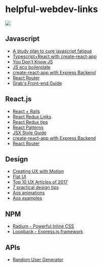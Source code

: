 # helpful-webdev-links
<img src="https://vignette.wikia.nocookie.net/smurfsfanon/images/c/c6/Handy_Running_Hero_Stories.jpg/revision/latest?cb=20130427215453"/>

<h2>Javascript</h2>
<ul>
  <li><a href="https://medium.freecodecamp.org/a-study-plan-to-cure-javascript-fatigue-8ad3a54f2eb1">A study plan to cure javascript fatigue</a></li>
  <li><a href="https://levelup.gitconnected.com/typescript-and-react-using-create-react-app-a-step-by-step-guide-to-setting-up-your-first-app-6deda70843a4">Typescript+React with create-react-app</a></li>
  <li><a href="https://github.com/getify/You-Dont-Know-JS">You Don't Know JS</a></li>
  <li><a href="https://i.redd.it/vezwyo0qq4lz.png">JS eco boilerplate</a></li>
  <li><a href="https://daveceddia.com/create-react-app-express-backend/">create-react-app with Express Backend</a></li>
  <li><a href="https://reacttraining.com/react-router/web/guides/philosophy">React Router</a></li>
  <li><a href="https://github.com/grab/front-end-guide">Grab's Front-end Guide</a></li>

</ul>

<h2>React.js</h2>
  <ul>
    <li><a href="https://www.airpair.com/reactjs/posts/reactjs-a-guide-for-rails-developers">React + Rails</a></li>
    <li><a href="https://github.com/markerikson/react-redux-links">React Redux Links</a></li>
    <li><a href="https://www.robinwieruch.de/tips-to-learn-react-redux/">React Redux tips</a></li>
    <li><a href="https://reactpatterns.com/">React Patterns</a></li>
    <li><a href="https://github.com/airbnb/javascript/tree/master/react">JSX Style Guide</a></li>
    <li><a href="https://daveceddia.com/create-react-app-express-backend/">create-react-app with Express Backend</a></li>
    <li><a href="https://reacttraining.com/react-router/web/guides/philosophy">React Router</a></li>
  </ul>
  
<h2>Design</h2>
<ul>
  <li><a href=" https://medium.com/ux-in-motion/creating-usability-with-motion-the-ux-in-motion-manifesto-a87a4584ddc">Creating UX with Motion</a></li>
 
  <li><a href="https://www.nngroup.com/articles/flat-ui-less-attention-cause-uncertainty/">Flat UI</a></li>
  <li><a href="https://www.nngroup.com/news/item/top-10-ux-articles-2017/">Top 10 UX Articles of 2017</a></li>
  <li><a href="https://medium.com/refactoring-ui/7-practical-tips-for-cheating-at-design-40c736799886">7 practical design tips</a></li>
  <li><a href="https://css-tricks.com/aos-css-driven-scroll-animation-library/">Aos animations</a></li>
    <li><a href="http://michalsnik.github.io/aos/">Aos examples</a></li>
</ul>

<h2>NPM</h2>
  <ul>
    <li><a href="https://www.npmjs.com/package/radium">Radium - Powerful Inline CSS</a></li>
    <li><a href="http://loopback.io/">Loopback - Express.js framework</a></li>
  </ul>
<h2>APIs</h2>
  <ul>
    <li><a href="https://randomuser.me/">Random User Generator</a></li> 
  </ul>

